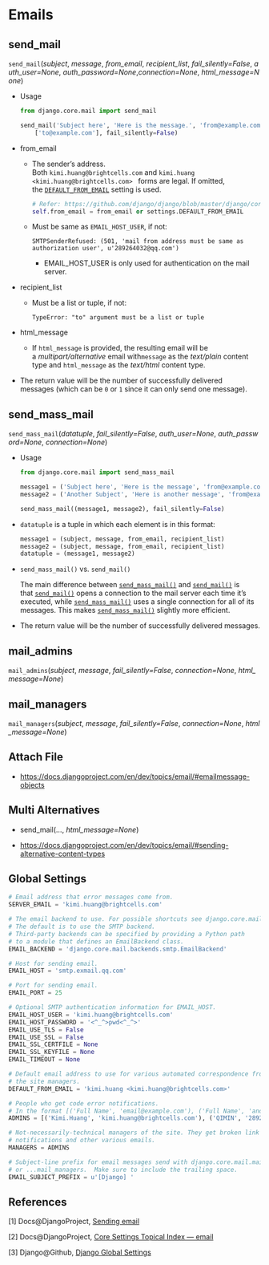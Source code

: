 # Emails

## send_mail

`send_mail`(*subject*, *message*, *from_email*, *recipient_list*, *fail_silently=False*, *auth_user=None*, *auth_password=None*,*connection=None*, *html_message=None*)

* Usage

  ```python
  from django.core.mail import send_mail

  send_mail('Subject here', 'Here is the message.', 'from@example.com',
      ['to@example.com'], fail_silently=False)
  ```


* from_email

  * The sender’s address. Both ``kimi.huang@brightcells.com`` and ``kimi.huang <kimi.huang@brightcells.com> `` forms are legal. If omitted, the [`DEFAULT_FROM_EMAIL`](https://docs.djangoproject.com/en/dev/ref/settings/#std:setting-DEFAULT_FROM_EMAIL) setting is used.

    ```python
    # Refer: https://github.com/django/django/blob/master/django/core/mail/message.py#L290
    self.from_email = from_email or settings.DEFAULT_FROM_EMAIL
    ```

  * Must be same as ``EMAIL_HOST_USER``, if not:

    ```shell
    SMTPSenderRefused: (501, 'mail from address must be same as authorization user', u'289264032@qq.com')
    ```
    * EMAIL_HOST_USER is only used for authentication on the mail server.

* recipient_list

  * Must be a list or tuple, if not:

    ```shell
    TypeError: "to" argument must be a list or tuple
    ```


* html_message
  * If `html_message` is provided, the resulting email will be a *multipart/alternative* email with`message` as the *text/plain* content type and `html_message` as the *text/html* content type.
* The return value will be the number of successfully delivered messages (which can be `0` or `1` since it can only send one message).

## send_mass_mail

`send_mass_mail`(*datatuple*, *fail_silently=False*, *auth_user=None*, *auth_password=None*, *connection=None*)

* Usage

  ```python
  from django.core.mail import send_mass_mail

  message1 = ('Subject here', 'Here is the message', 'from@example.com', ['first@example.com', 'other@example.com'])
  message2 = ('Another Subject', 'Here is another message', 'from@example.com', ['second@test.com'])

  send_mass_mail((message1, message2), fail_silently=False)
  ```


* `datatuple` is a tuple in which each element is in this format:

  ```python
  message1 = (subject, message, from_email, recipient_list)
  message2 = (subject, message, from_email, recipient_list)
  datatuple = (message1, message2)
  ```

* ``send_mass_mail()`` vs. ``send_mail()``

  The main difference between [`send_mass_mail()`](https://docs.djangoproject.com/en/dev/topics/email/#django.core.mail.send_mass_mail) and [`send_mail()`](https://docs.djangoproject.com/en/dev/topics/email/#django.core.mail.send_mail) is that [`send_mail()`](https://docs.djangoproject.com/en/dev/topics/email/#django.core.mail.send_mail) opens a connection to the mail server each time it’s executed, while [`send_mass_mail()`](https://docs.djangoproject.com/en/dev/topics/email/#django.core.mail.send_mass_mail) uses a single connection for all of its messages. This makes [`send_mass_mail()`](https://docs.djangoproject.com/en/dev/topics/email/#django.core.mail.send_mass_mail) slightly more efficient.


* The return value will be the number of successfully delivered messages.

## mail_admins

`mail_admins`(*subject*, *message*, *fail_silently=False*, *connection=None*, *html_message=None*)

## mail_managers

`mail_managers`(*subject*, *message*, *fail_silently=False*, *connection=None*, *html_message=None*)

## Attach File

* https://docs.djangoproject.com/en/dev/topics/email/#emailmessage-objects

## Multi Alternatives

* send_mail(…, *html_message=None*)


* https://docs.djangoproject.com/en/dev/topics/email/#sending-alternative-content-types

## Global Settings

```python
# Email address that error messages come from.
SERVER_EMAIL = 'kimi.huang@brightcells.com'

# The email backend to use. For possible shortcuts see django.core.mail.
# The default is to use the SMTP backend.
# Third-party backends can be specified by providing a Python path
# to a module that defines an EmailBackend class.
EMAIL_BACKEND = 'django.core.mail.backends.smtp.EmailBackend'

# Host for sending email.
EMAIL_HOST = 'smtp.exmail.qq.com'

# Port for sending email.
EMAIL_PORT = 25

# Optional SMTP authentication information for EMAIL_HOST.
EMAIL_HOST_USER = 'kimi.huang@brightcells.com'
EMAIL_HOST_PASSWORD = '<^_^>pwd<^_^>'
EMAIL_USE_TLS = False
EMAIL_USE_SSL = False
EMAIL_SSL_CERTFILE = None
EMAIL_SSL_KEYFILE = None
EMAIL_TIMEOUT = None

# Default email address to use for various automated correspondence from
# the site managers.
DEFAULT_FROM_EMAIL = 'kimi.huang <kimi.huang@brightcells.com>'

# People who get code error notifications.
# In the format [('Full Name', 'email@example.com'), ('Full Name', 'anotheremail@example.com')]
ADMINS = [('Kimi.Huang', 'kimi.huang@brightcells.com'), ('QIMIN', '289264032@qq.com')]

# Not-necessarily-technical managers of the site. They get broken link
# notifications and other various emails.
MANAGERS = ADMINS

# Subject-line prefix for email messages send with django.core.mail.mail_admins
# or ...mail_managers.  Make sure to include the trailing space.
EMAIL_SUBJECT_PREFIX = u'[Django] '
```

## References

[1] Docs@DjangoProject, [Sending email](https://docs.djangoproject.com/en/dev/topics/email/)

[2] Docs@DjangoProject, [Core Settings Topical Index — email](https://docs.djangoproject.com/en/dev/ref/settings/#email)

[3] Django@Github, [Django Global Settings](https://github.com/django/django/blob/354acd04af524ad82002b903df1189581c51cabe/django/conf/global_settings.py#L185)
